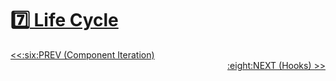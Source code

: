 # :seven:[ Life Cycle](https://github.com/yhuj79/Learn_React/blob/master/chap/07_LifeCycle.md)

<div align="left"><a href='https://github.com/yhuj79/Learn_React/blob/master/chap/06_Component_Iteration.md'><<:six:PREV (Component Iteration)</a></div>
<div align="right"><a href='https://github.com/yhuj79/Learn_REACT/blob/master/chap/08_Hooks.md'>:eight:NEXT (Hooks) >></a></div>
